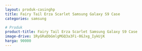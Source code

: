 ```yaml
---
layout: produk-casinghp
title: Fairy Tail Erza Scarlet Samsung Galaxy S9 Case
categories: samsung

# Produk
product-title: Fairy Tail Erza Scarlet Samsung Galaxy S9 Case
image-drive: 1RyGRaDbGmlgMGQ3a3Fi-0GJxg_IykUjK
harga: 90000
---
```

